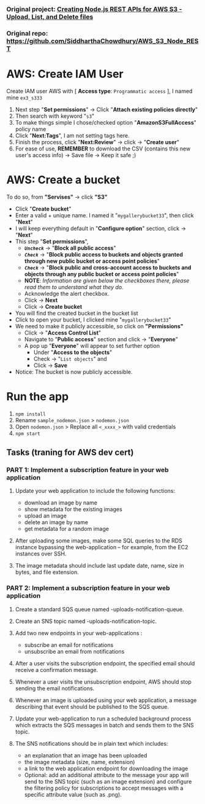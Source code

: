 ### Original project: [Creating Node.js REST APIs for AWS S3 - Upload, List, and Delete files](https://siddharthac6.medium.com/creating-node-js-rest-apis-for-aws-s3-upload-list-and-delete-files-608cc3569c0b)
### Original repo: https://github.com/SiddharthaChowdhury/AWS_S3_Node_REST
# AWS: Create IAM User
Create IAM user AWS with [ **Access type**: `Programmatic access` ], I named mine `ex3_s333`

1. Next step "**Set permissions**" -> Click "**Attach existing policies directly**"
2. Then search with keyword "`s3`"
3. To make things simple I chose/checked option "**AmazonS3FullAccess**" policy name
4. Click "**Next:Tags**", I am not setting tags here.
5. Finish the process, click "**Next:Review**" -> click -> "**Create user**"
6. For ease of use, **REMEMBER** to download the CSV (contains this new user's access info) -> Save file -> Keep it safe ;)

# AWS: Create a bucket
To do so, from **"Servises"** -> click **"S3"**
- Click "**Create bucket**"
- Enter a valid + unique name. I named it "`mygallerybucket33`", then click "**Next**"
- I will keep everything default in "**Configure option**" section, click -> "**Next**"
- This step "**Set permissions**", 
    - ***`Uncheck`*** -> "**Block all public access**"
    - ***`Check`*** -> "**Block public access to buckets and objects granted through new public bucket or access point policies**"
    - ***`Check`*** -> "**Block public and cross-account access to buckets and objects through any public bucket or access point policies**"
    - **NOTE**: *Information are given below the checkboxes there, please read them to understand what they do.*
    - Acknowledge the alert checkbox.
    - Click -> **Next**
    - Click -> **Create bucket**
- You will find the created bucket in the bucket list
- Click to open your bucket, I clicked mine "`mygallerybucket33`"
- We need to make it publicly accessible, so click on **"Permissions"**
    - Click -> "**Access Control List**"
    - Navigate to "**Public access**" section and click -> "**Everyone**"
    - A pop up "**Everyone**" will appear to set further option
        - Under "**Access to the objects**" 
        - Check -> "`List objects`" and 
        <!-- - Check -> "`Write objects`" -->
        - Click -> **Save**
- Notice: The bucket is now publicly accessible.

# Run the app

1. `npm install`
2. Rename `sample_nodemon.json` > `nodemon.json`
3. Open `nodemon.json` > Replace all `<_xxxx_>` with valid credentials
2. `npm start`


## Tasks (traning for AWS dev cert)
### PART 1: Implement a subscription feature in your web application

1. Update your web application to include the following functions:
   - download an image by name
   - show metadata for the existing images
   - upload an image
   - delete an image by name
   - get metadata for a random image


2. After uploading some images, make some SQL queries to the RDS instance bypassing the web-application – for example, from the EC2 instances over SSH.
3. The image metadata should include last update date, name, size in bytes, and file extension.
### PART 2: Implement a subscription feature in your web application

1. Create a standard SQS queue named -uploads-notification-queue.
2. Create an SNS topic named -uploads-notification-topic.
3. Add two new endpoints in your web-applications :

    - subscribe an email for notifications
    - unsubscribe an email from notifications

4. After a user visits the subscription endpoint, the specified email should receive a confirmation message.
5. Whenever a user visits the unsubscription endpoint, AWS should stop sending the email notifications.
6. Whenever an image is uploaded using your web application, a message describing that event should be published to the SQS queue.
7. Update your web-application to run a scheduled background process which extracts the SQS messages in batch and sends them to the SNS topic.
8. The SNS notifications should be in plain text which includes:
    - an explanation that an image has been uploaded
    - the image metadata (size, name, extension)
    - a link to the web application endpoint for downloading the image
    - Optional: add an additional attribute to the message your app will send to the SNS topic (such as an image extension) and configure the filtering policy for subscriptions to accept messages with a specific attribute value (such as .png).

